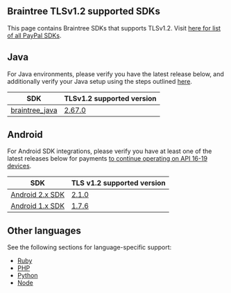 ## Braintree TLSv1.2 supported SDKs

This page contains Braintree SDKs that supports TLSv1.2. Visit [here for list of all PayPal SDKs](/PayPal/README.md). 

## Java

For Java environments, please verify you have the latest release below, and additionally verify your Java setup using the steps outlined [here](https://github.com/paypal/TLS-update#java).

SDK | TLSv1.2 supported version
--- | -------
[braintree_java](https://github.com/braintree/braintree_java/) | [2.67.0](https://github.com/braintree/braintree_java/releases/)

## Android

For Android SDK integrations, please verify you have at least one of the latest releases below for payments [to continue operating on API 16-19 devices](https://github.com/paypal/TLS-update#android).

SDK | TLS v1.2 supported version
--- | --------
[Android 2.x SDK](https://github.com/braintree/braintree_android/) | [2.1.0](https://github.com/braintree/braintree_android/releases/)
[Android 1.x SDK](https://github.com/braintree/braintree_android/) | [1.7.6](https://github.com/braintree/braintree_android/releases/)

## Other languages

See the following sections for language-specific support:

* [Ruby](https://github.com/paypal/TLS-update#ruby)
* [PHP](https://github.com/paypal/TLS-update#php)
* [Python](https://github.com/paypal/TLS-update#python)
* [Node](https://github.com/paypal/TLS-update#nodejs)
